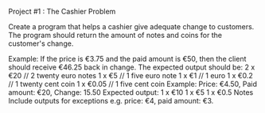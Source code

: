 
Project #1  : The Cashier Problem

Create a program that helps a cashier give adequate change to customers. The program should return the amount of notes and coins for the customer's change.

Example: If the price is €3.75 and the paid amount is €50, then the client should receive €46.25 back in change.
The expected output should be:
2 x €20 // 2 twenty euro notes
1 x €5 // 1 five euro note
1 x €1 // 1 euro
1 x €0.2 // 1 twenty cent coin
1 x €0.05 // 1 five cent coin
Example: Price: €4.50, Paid amount: €20, Change: 15.50
Expected output:
1 x €10
1 x €5
1 x €0.5
Notes
Include outputs for exceptions e.g. price: €4, paid amount: €3.
